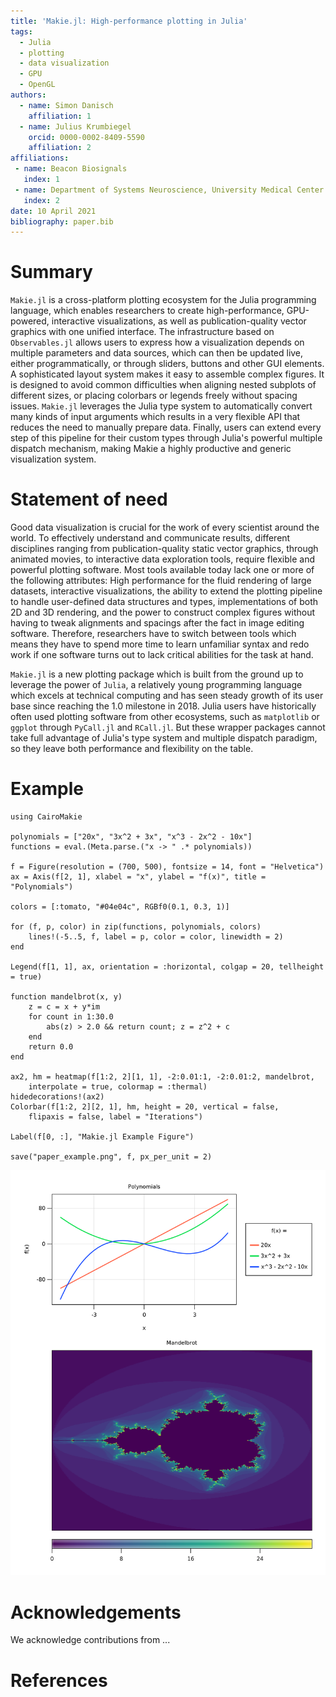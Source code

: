 ```yaml
---
title: 'Makie.jl: High-performance plotting in Julia'
tags:
  - Julia
  - plotting
  - data visualization
  - GPU
  - OpenGL
authors:
  - name: Simon Danisch
    affiliation: 1
  - name: Julius Krumbiegel
    orcid: 0000-0002-8409-5590
    affiliation: 2
affiliations:
 - name: Beacon Biosignals
   index: 1
 - name: Department of Systems Neuroscience, University Medical Center Hamburg-Eppendorf
   index: 2
date: 10 April 2021
bibliography: paper.bib
---
```


# Summary

`Makie.jl` is a cross-platform plotting ecosystem for the Julia programming language, which enables researchers to create high-performance, GPU-powered, interactive visualizations, as well as publication-quality vector graphics with one unified interface.
The infrastructure based on `Observables.jl` allows users to express how a visualization depends on multiple parameters and data sources, which can then be updated live, either programmatically, or through sliders, buttons and other GUI elements.
A sophisticated layout system makes it easy to assemble complex figures.
It is designed to avoid common difficulties when aligning nested subplots of different sizes, or placing colorbars or legends freely without spacing issues.
`Makie.jl` leverages the Julia type system to automatically convert many kinds of input arguments which results in a very flexible API that reduces the need to manually prepare data.
Finally, users can extend every step of this pipeline for their custom types through Julia's powerful multiple dispatch mechanism, making Makie a highly productive and generic visualization system.

# Statement of need

Good data visualization is crucial for the work of every scientist around the world.
To effectively understand and communicate results, different disciplines ranging from publication-quality static vector graphics, through animated movies, to interactive data exploration tools, require flexible and powerful plotting software.
Most tools available today lack one or more of the following attributes: High performance for the fluid rendering of large datasets, interactive visualizations, the ability to extend the plotting pipeline to handle user-defined data structures and types, implementations of both 2D and 3D rendering, and the power to construct complex figures without having to tweak alignments and spacings after the fact in image editing software.
Therefore, researchers have to switch between tools which means they have to spend more time to learn unfamiliar syntax and redo work if one software turns out to lack critical abilities for the task at hand.

`Makie.jl` is a new plotting package which is built from the ground up to leverage the power of `Julia`, a relatively young programming language which excels at technical computing and has seen steady growth of its user base since reaching the 1.0 milestone in 2018.
Julia users have historically often used plotting software from other ecosystems, such as `matplotlib` or `ggplot` through `PyCall.jl` and `RCall.jl`.
But these wrapper packages cannot take full advantage of Julia's type system and multiple dispatch paradigm, so they leave both performance and flexibility on the table.

# Example

```
using CairoMakie

polynomials = ["20x", "3x^2 + 3x", "x^3 - 2x^2 - 10x"]
functions = eval.(Meta.parse.("x -> " .* polynomials))

f = Figure(resolution = (700, 500), fontsize = 14, font = "Helvetica")
ax = Axis(f[2, 1], xlabel = "x", ylabel = "f(x)", title = "Polynomials")

colors = [:tomato, "#04e04c", RGBf0(0.1, 0.3, 1)]

for (f, p, color) in zip(functions, polynomials, colors)
    lines!(-5..5, f, label = p, color = color, linewidth = 2)
end

Legend(f[1, 1], ax, orientation = :horizontal, colgap = 20, tellheight = true)

function mandelbrot(x, y)
    z = c = x + y*im
    for count in 1:30.0
        abs(z) > 2.0 && return count; z = z^2 + c
    end
    return 0.0
end

ax2, hm = heatmap(f[1:2, 2][1, 1], -2:0.01:1, -2:0.01:2, mandelbrot,
    interpolate = true, colormap = :thermal)
hidedecorations!(ax2)
Colorbar(f[1:2, 2][2, 1], hm, height = 20, vertical = false,
    flipaxis = false, label = "Iterations")

Label(f[0, :], "Makie.jl Example Figure")

save("paper_example.png", f, px_per_unit = 2)
```

![Legends and colorbars can be placed in arbitrary position, and aligned with axes using their main lines. Lines and heatmaps are two plot types that can directly visualize functions given a one- or two-dimensional domain.\label{fig:example}](paper_example.png)

# Acknowledgements

We acknowledge contributions from ...

# References
